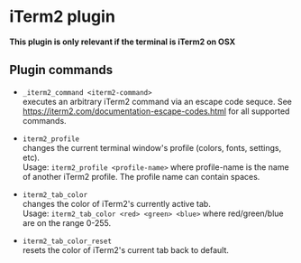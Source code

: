 # iTerm2 plugin

**This plugin is only relevant if the terminal is iTerm2 on OSX**

## Plugin commands

* ```_iterm2_command <iterm2-command>```  
executes an arbitrary iTerm2 command via an escape code sequce. 
See https://iterm2.com/documentation-escape-codes.html for all supported commands.

* ```iterm2_profile```  
changes the current terminal window's profile (colors, fonts, settings, etc).  
Usage: ```iterm2_profile <profile-name>``` where profile-name is the name of another iTerm2 profile. The profile name can contain spaces.

* ```iterm2_tab_color```  
changes the color of iTerm2's currently active tab.  
Usage: ```iterm2_tab_color <red> <green> <blue>``` where red/green/blue are on the range 0-255.

* ```iterm2_tab_color_reset```  
resets the color of iTerm2's current tab back to default.
